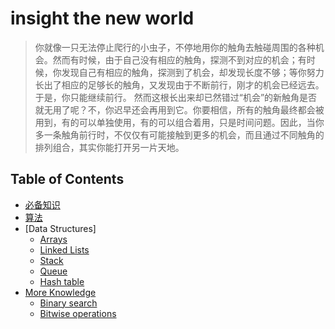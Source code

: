 # insight the new world

>你就像一只无法停止爬行的小虫子，不停地用你的触角去触碰周围的各种机会。然而有时候，由于自己没有相应的触角，探测不到对应的机会；有时候，你发现自己有相应的触角，探测到了机会，却发现长度不够；等你努力长出了相应的足够长的触角，又发现由于不断前行，刚才的机会已经远去。于是，你只能继续前行。
然而这根长出来却已然错过“机会”的新触角是否就无用了呢？不，你迟早还会再用到它。你要相信，所有的触角最终都会被用到，有的可以单独使用，有的可以组合着用，只是时间问题。因此，当你多一条触角前行时，不仅仅有可能接触到更多的机会，而且通过不同触角的排列组合，其实你能打开另一片天地。

## Table of Contents
- [必备知识](#必备知识)
- [算法](#算法)
- [Data Structures]
    - [Arrays](#arrays)
    - [Linked Lists](#linked-lists)
    - [Stack](#stack)
    - [Queue](#queue)
    - [Hash table](#hash-table)
- [More Knowledge](#more-knowledge)
    - [Binary search](#binary-search)
    - [Bitwise operations](#bitwise-operations)
    
